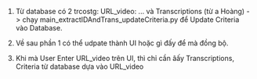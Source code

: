 1. Từ database có 2 trcostg: URL_video: ... và Transcriptions (từ a Hoàng)
-> chạy main_extractIDAndTrans_updateCriteria.py để Update Criteria vào Database. 

2. Về sau phần 1 có thể udpate thành UI hoặc gì đấy để mà đồng bộ. 
3. Khi mà User Enter URL_video trên UI, thì chỉ cần âấy Transcriptions, Criteria từ database dựa vào URL_video